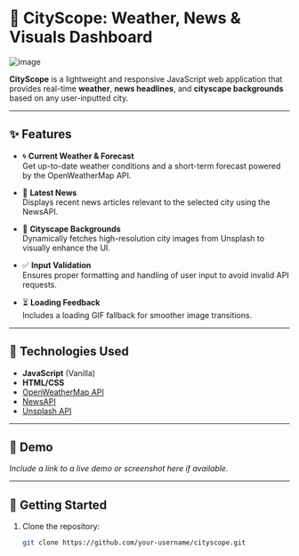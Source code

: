 # 🌆 CityScope: Weather, News & Visuals Dashboard
![image](https://github.com/user-attachments/assets/7a3e1d45-c72a-45bf-98c6-906816d61111)

**CityScope** is a lightweight and responsive JavaScript web application that provides real-time **weather**, **news headlines**, and **cityscape backgrounds** based on any user-inputted city.

---

## ✨ Features

- 🌀 **Current Weather & Forecast**  
  Get up-to-date weather conditions and a short-term forecast powered by the OpenWeatherMap API.

- 📰 **Latest News**  
  Displays recent news articles relevant to the selected city using the NewsAPI.

- 🌇 **Cityscape Backgrounds**  
  Dynamically fetches high-resolution city images from Unsplash to visually enhance the UI.

- ✅ **Input Validation**  
  Ensures proper formatting and handling of user input to avoid invalid API requests.

- ⏳ **Loading Feedback**  
  Includes a loading GIF fallback for smoother image transitions.

---

## 🔧 Technologies Used

- **JavaScript** (Vanilla)
- **HTML/CSS**
- [OpenWeatherMap API](https://openweathermap.org/api)
- [NewsAPI](https://newsapi.org/)
- [Unsplash API](https://unsplash.com/developers)

---

## 📸 Demo

_Include a link to a live demo or screenshot here if available._

---

## 🚀 Getting Started

1. Clone the repository:
   ```bash
   git clone https://github.com/your-username/cityscope.git
